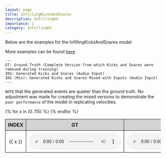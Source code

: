 ```yaml
---
layout: page
title: InfillingKicksAndSnares
description: InfillingKS
importance: 1
category: InfillingKS
---
```


Below are the examples for the InfillingKicksAndSnares model

More examples can be found [here](https://anonusergit.github.io/assets/wav/)


    ---
    GT: Ground Truth (Complete Version from which Kicks and Snares were removed during training)
    IKS: Generated Kicks and Snares (Audio Input)
    IKS (Mix): Generated Kicks and Snares Mixed with Inputs (Audio Input)
    ---


`NOTE` that the generated events are quieter than the ground truth. No adjustment was made for creating the mixed versions to demonstrate the `poor performance` of the model in replicating velocities. 



<style>
table {
  border-collapse: collapse;
  width: 100%;
}

th, td {
  border: 1px solid black;
  padding: 8px;
  text-align: center;
}

th {
  background-color: lightgray;
}
</style>

<table>
  <thead>
    <tr>
      <th>INDEX</th>
      <th>GT</th>
      <th>IKS</th>
      <th>IKS (Mix)</th>
    </tr>
  </thead>
  <tbody>
    {% for x in (0..115) %}
    <tr>
      <td>{{ x }}</td>
      <td><audio controls><source src="{{ site.baseurl }}/assets/wav/InfillingKicksAndSnares/{{ x }}_A_target.wav"></audio></td>
      <td><audio controls><source src="{{ site.baseurl }}/assets/wav/InfillingKicksAndSnares/{{ x }}_B_ks_prd.wav"></audio></td>
      <td><audio controls><source src="{{ site.baseurl }}/assets/wav/InfillingKicksAndSnares/{{ x }}_C_ks_mix.wav"></audio></td>
    </tr>
    {% endfor %}
  </tbody>
</table>







